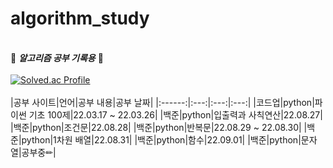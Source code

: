 # algorithm_study
&nbsp;  
🤍 ***알고리즘 공부 기록용*** 🖤
&nbsp;  
&nbsp;  
[![Solved.ac Profile](http://mazassumnida.wtf/api/generate_badge?boj=gmlwls608)](https://solved.ac/gmlwls608)
&nbsp;  
&nbsp;  
|공부 사이트|언어|공부 내용|공부 날짜|
|:------:|:---:|:---:|:---:|
|코드업|python|파이썬 기초 100제|22.03.17 ~ 22.03.26|
|백준|python|입출력과 사칙연산|22.08.27|
|백준|python|조건문|22.08.28|
|백준|python|반복문|22.08.29 ~ 22.08.30|
|백준|python|1차원 배열|22.08.31|
|백준|python|함수|22.09.01|
|백준|python|문자열|공부중✏|
